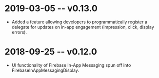 # 2019-03-05 -- v0.13.0
- Added a feature allowing developers to programmatically register a delegate for updates on in-app engagement (impression, click, display errors).

# 2018-09-25 -- v0.12.0
- UI functionality of Firebase In-App Messaging spun off into FirebaseInAppMessagingDisplay.
